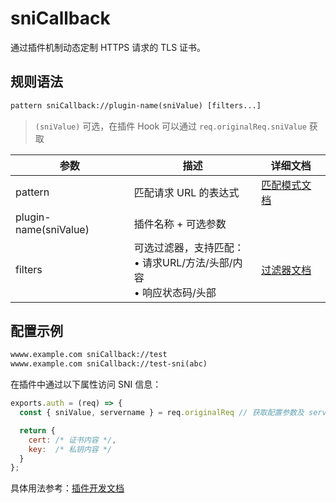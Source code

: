 # sniCallback
通过插件机制动态定制 HTTPS 请求的 TLS 证书。

## 规则语法
``` txt
pattern sniCallback://plugin-name(sniValue) [filters...]
```
> `(sniValue)` 可选，在插件 Hook 可以通过 `req.originalReq.sniValue` 获取

| 参数    | 描述                                                         | 详细文档                  |
| ------- | ------------------------------------------------------------ | ------------------------- |
| pattern | 匹配请求 URL 的表达式                                        | [匹配模式文档](./pattern) |
| plugin-name(sniValue)   | 插件名称 + 可选参数 |    |
| filters | 可选过滤器，支持匹配：<br/>• 请求URL/方法/头部/内容<br/>• 响应状态码/头部 | [过滤器文档](./filters) |

## 配置示例
``` txt
wwww.example.com sniCallback://test
wwww.example.com sniCallback://test-sni(abc)
```

在插件中通过以下属性访问 SNI 信息：
``` js
exports.auth = (req) => {
  const { sniValue, servername } = req.originalReq // 获取配置参数及 servername

  return {
    cert: /* 证书内容 */,
    key:  /* 私钥内容 */
  }
};
```

具体用法参考：[插件开发文档](../extensions/dev.md#snicallback)
